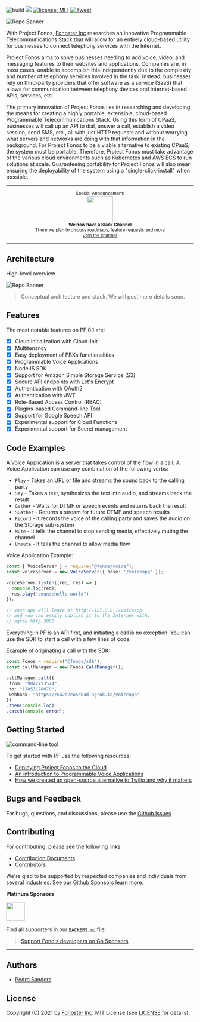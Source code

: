 ![build](https://github.com/fonoster/fonos/workflows/unit%20tests/badge.svg) <a href="./CONTRIBUTING.md"><img src="https://img.shields.io/badge/PRs-welcome-brightgreen.svg"></a> <a href="https://opensource.org/licenses/MIT"><img src="https://img.shields.io/badge/license-MIT-blue.svg" alt="license: MIT"></a> [![Tweet](https://img.shields.io/twitter/url/http/shields.io.svg?style=social)](https://twitter.com/intent/tweet?text=Programmable%20Voice%20&url=https://github.com/fonoster/fonos&via=fonoster&hashtags=voip,sip,webrtc,telephony)

![Repo Banner](https://raw.githubusercontent.com/fonoster/fonos/master/docs/assets/images/repo_banner.jpg)

With Project Fonos, [Fonoster Inc](https://fonoster.com) researches an innovative Programmable Telecommunications Stack that will allow for an entirely cloud-based utility for businesses to connect telephony services with the Internet.

Project Fonos aims to solve businesses needing to add voice, video, and messaging features to their websites and applications. Companies are, in most cases, unable to accomplish this independently due to the complexity and number of telephony services involved in the task. Instead, businesses rely on third-party providers that offer software as a service (SaaS) that allows for communication between telephony devices and internet-based APIs, services, etc. 

The primary innovation of Project Fonos lies in researching and developing the means for creating a highly portable, extensible, cloud-based Programmable Telecommunications Stack. Using this form of CPaaS, businesses will call up an API to dial, answer a call, establish a video session, send SMS, etc., all with just HTTP requests and without worrying what servers and networks are doing with that information in the background. For Project Fonos to be a viable alternative to existing CPaaS, the system must be portable. Therefore, Project Fonos must take advantage of the various cloud environments such as Kubernetes and AWS ECS to run solutions at scale. Guaranteeing portability for Project Fonos will also mean ensuring the deployability of the system using a "single-click-install" when possible.

---

<p align="center">
		<sup>Special Announcement:</sup>
		<br>
		<a href="https://form.typeform.com/to/CvQqk9">
			<img width="70px" src="https://assets.brandfolder.com/pl546j-7le8zk-afym5u/original/Slack_Mark_Web.png">
		</a>
		<br>
		<sub><b>We now have a Slack Channel</b></sub>
		<br>
		<sub>There we plan to discuss roadmaps, feature requests and more<br><a href="https://form.typeform.com/to/CvQqk9">Join the channel</a></sub>
</p>

---

## Architecture 

High-level overview

![Repo Banner](https://raw.githubusercontent.com/fonoster/fonos/dev/docs/assets/images/arquitecture.png)

> Conceptual architecture and stack. We will post more details soon.

## Features

The most notable features on PF 0.1 are:

- [x] Cloud initialization with Cloud-Init
- [x] Multitenancy
- [x] Easy deployment of PBXs functionalities
- [x] Programmable Voice Applications
- [x] NodeJS SDK
- [x] Support for Amazon Simple Storage Service (S3)
- [x] Secure API endpoints with Let's Encrypt
- [x] Authentication with OAuth2
- [X] Authentication with JWT 
- [x] Role-Based Access Control (RBAC)
- [x] Plugins-based Command-line Tool
- [x] Support for Google Speech API
- [x] Experimental support for Cloud Functions
- [x] Experimental support for Secret management

## Code Examples

A Voice Application is a server that takes control of the flow in a call. A Voice Application can use any combination of the following verbs:

- `Play` - Takes an URL or file and streams the sound back to the calling party
- `Say` - Takes a text, synthesizes the text into audio, and streams back the result
- `Gather` - Waits for DTMF or speech events and returns back the result
- `SGather` - Returns a stream for future DTMF and speech results
- `Record` - It records the voice of the calling party and saves the audio on the Storage sub-system
- `Mute` - It tells the channel to stop sending media, effectively muting the channel
- `Unmute` - It tells the channel to allow media flow

Voice Application Example:

```typescript
const { VoiceServer } = require("@fonos/voice");
const voiceServer = new VoiceServer({ base: '/voiceapp' });

voiceServer.listen((req, res) => {
  console.log(req);
  res.play("sound:hello-world");
});

// your app will leave at http://127.0.0.1/voiceapp 
// and you can easily publish it to the Internet with:
// ngrok http 3000
```

Everything in PF is an API first, and initiating a call is no exception. You can use the SDK to start a call with a few lines of code.

Example of originating a call with the SDK:

```typescript
const Fonos = require("@fonos/sdk");
const callManager = new Fonos.CallManager();

callManager.call({
 from: "9842753574",
 to: "17853178070",
 webhook: "https://5a2d2ea5d84d.ngrok.io/voiceapp"
})
.then(console.log)
.catch(console.error);
```

## Getting Started

![command-line tool](https://raw.githubusercontent.com/fonoster/fonos/dev/docs/assets/images/console.png)

To get started with PF use the following resources:

- [Deploying Project Fonos to the Cloud](./docs/operator/deploy-your-server.md)
- [An introduction to Programmable Voice Applications](https://github.com/fonoster/blog/blob/main/2021/002/post.md)
- [How we created an open-source alternative to Twilio and why it matters](https://github.com/fonoster/blog/blob/main/2021/001/post.md)

## Bugs and Feedback

For bugs, questions, and discussions, please use the [Github Issues](https://github.com/fonoster/fonos/issues)

## Contributing

For contributing, please see the following links:

 - [Contribution Documents](https://github.com/fonoster/fonos/blob/master/CONTRIBUTING.md)
 - [Contributors](https://github.com/fonoster/fonos/contributors)

We're glad to be supported by respected companies and individuals from several industries. [See our Github Sponsors learn more](https://github.com/sponsors/psanders).

**Platinum Sponsors**

<a href="https://github.com/sponsors/psanders"><img src="https://www.camanio.com/en/wp-content/uploads/sites/11/2018/09/camanio-carerund-cclogga-transparent.png" height="50"/></a>

Find all supporters in our [`BACKERS.md`](./BACKERS.md) file.

> [Support Fono's developers on Gh Sponsors](https://github.com/sponsors/psanders)

---

## Authors
 - [Pedro Sanders](https://github.com/psanders)

## License
Copyright (C) 2021 by [Fonoster Inc](https://fonoster.com). MIT License (see [LICENSE](https://github.com/fonoster/fonos/blob/master/LICENSE) for details).

